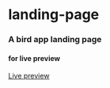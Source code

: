 # landing-page
### A bird app landing page
#### for live preview 
[Live preview](https://victor-codes.github.io/landing-pages/)
